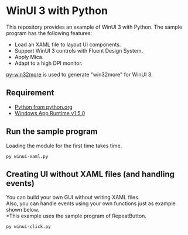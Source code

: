 # WinUI 3 with Python

This repository provides an example of WinUI 3 with Python. The sample program has the following features:

* Load an XAML file to layout UI components.
* Support WinUI 3 controls with Fluent Design System.
* Apply Mica.
* Adapt to a high DPI monitor.

[py-win32more](https://github.com/ynkdir/py-win32more) is used to generate "win32more" for WinUI 3.

## Requirement

* [Python from python.org](https://www.python.org/downloads/)
* [Windows App Runtime v1.5.0](https://learn.microsoft.com/en-us/windows/apps/windows-app-sdk/downloads)

## Run the sample program

Loading the module for the first time takes time.

```
py winui-xaml.py
```

## Creating UI without XAML files (and handling events)

You can build your own GUI without writing XAML files.  
Also, you can handle events using your own functions just as example shown below.  
\*This example uses the sample program of RepeatButton.

```
py winui-click.py
```
